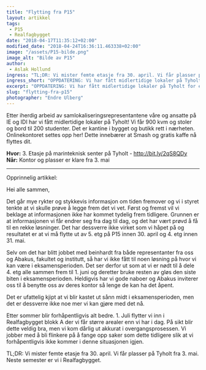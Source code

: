 ```yaml
---
title: "Flytting fra P15"
layout: artikkel
tags: 
 - P15
 - Realfagbygget
date: "2018-04-17T11:35:12+02:00"
modified_date: "2018-04-24T16:36:11.463338+02:00"
image: "/assets/P15-bilde.png"
image_alt: "Bilde av P15"
author:
 - Aslak Hollund
ingress: "TL;DR: Vi mister femte etasje fra 30. april. Vi får plasser på Tyholt fra 3. mai. Neste semester er vi i Realfagbygget."
ingress_short: "OPPDATERING: Vi har fått midlertidige lokaler på Tyholt for eksamensperioden!"
excerpt: "OPPDATERING: Vi har fått midlertidige lokaler på Tyholt for eksamensperioden!"
slug: "flytting-fra-p15"
photographer: "Endre Ulberg"
---
```

Etter iherdig arbeid av samlokaliseringsrepresentantene våre og ansatte på IE og IDI har vi fått midlertidige lokaler på Tyholt! Vi får 900 kvm og stoler og bord til 200 studenter. Det er kantine i bygget og butikk rett i nærheten. Onlinekontoret settes opp her! Dette innebærer at Smash og gratis kaffe nå flyttes dit.

**Hvor:** 3. Etasje på marinteknisk senter på Tyholt - http://bit.ly/2qS8QDy  
**Når:** Kontor og plasser er klare fra 3. mai


------------------------------------------
Opprinnelig artikkel:


Hei alle sammen, 

Det går mye rykter og stykkevis informasjon om tiden fremover og vi i styret tenkte at vi skulle prøve å legge frem det vi vet. Først og fremst vil vi beklage at informasjonen ikke har kommet tydelig frem tidligere. Grunnen er at informasjonen vi får endrer seg fra dag til dag, og det har vært prøvd å få til en rekke løsninger. Det har dessverre ikke virket som vi håpet på og resultatet er at vi må flytte ut av 5. etg på P15 innen 30. april og 4. etg innen 31. mai. 

Selv om det har blitt jobbet med beinhardt fra både representanter fra oss og Abakus, fakultet og institutt, så har vi ikke fått til noen løsning på hvor vi kan være i eksamensperioden. Det ser derfor ut som at vi er nødt til å dele 4. etg alle sammen frem til 1. juni og deretter bruke resten av gløs den siste biten i eksamensperioden. Heldigvis har vi gode naboer og Abakus inviterer oss til å benytte oss av deres kontor så lenge de kan ha det åpent. 

Det er ufattelig kjipt at vi blir kastet ut sånn midt i eksamensperioden, men det er dessverre ikke noe mer vi kan gjøre med det nå. 

Etter sommer blir forhåpentligvis alt bedre.  1. Juli flytter vi inn i Realfagbygget blokk A der vi får større arealer enn vi har i dag. På sikt blir dette veldig bra, men vi kom dårlig ut akkurat i overgangsprosessen. Vi jobber med å bli flinkere på å fange opp saker som dette tidligere slik at vi forhåpentligvis ikke kommer i denne situasjonen igjen. 

TL;DR: Vi mister femte etasje fra 30. april. Vi får plasser på Tyholt fra 3. mai. Neste semester er vi i Realfagbygget.